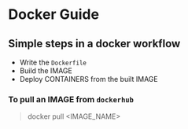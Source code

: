 # Docker Guide

## Simple steps in a docker workflow

- Write the ```Dockerfile```
- Build the IMAGE
- Deploy CONTAINERS from the built IMAGE

### To pull an IMAGE from ```dockerhub```
> docker pull <IMAGE_NAME>

